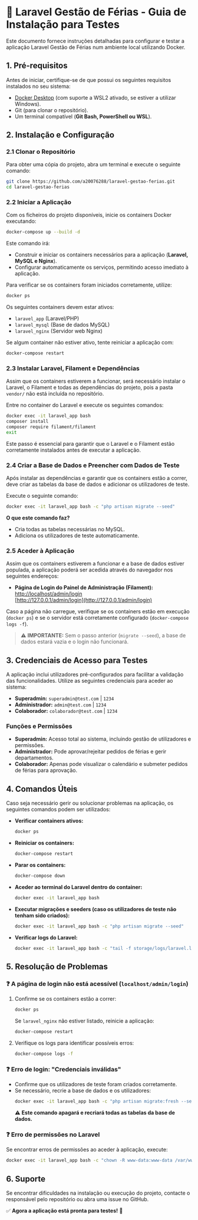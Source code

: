 # 📌 Laravel Gestão de Férias - Guia de Instalação para Testes

Este documento fornece instruções detalhadas para configurar e testar a aplicação Laravel Gestão de Férias num ambiente local utilizando Docker.

## 1. Pré-requisitos
Antes de iniciar, certifique-se de que possui os seguintes requisitos instalados no seu sistema:

- [Docker Desktop](https://www.docker.com/products/docker-desktop) (com suporte a WSL2 ativado, se estiver a utilizar Windows).
- Git (para clonar o repositório).
- Um terminal compatível (**Git Bash, PowerShell ou WSL**).

## 2. Instalação e Configuração
### 2.1 Clonar o Repositório
Para obter uma cópia do projeto, abra um terminal e execute o seguinte comando:

```bash
git clone https://github.com/a20076288/laravel-gestao-ferias.git
cd laravel-gestao-ferias
```

### 2.2 Iniciar a Aplicação
Com os ficheiros do projeto disponíveis, inicie os containers Docker executando:

```bash
docker-compose up --build -d
```

Este comando irá:

- Construir e iniciar os containers necessários para a aplicação (**Laravel, MySQL e Nginx**).
- Configurar automaticamente os serviços, permitindo acesso imediato à aplicação.

Para verificar se os containers foram iniciados corretamente, utilize:

```bash
docker ps
```

Os seguintes containers devem estar ativos:

- `laravel_app` (Laravel/PHP)
- `laravel_mysql` (Base de dados MySQL)
- `laravel_nginx` (Servidor web Nginx)

Se algum container não estiver ativo, tente reiniciar a aplicação com:

```bash
docker-compose restart
```

### 2.3 Instalar Laravel, Filament e Dependências
Assim que os containers estiverem a funcionar, será necessário instalar o Laravel, o Filament e todas as dependências do projeto, pois a pasta `vendor/` não está incluída no repositório.

Entre no container do Laravel e execute os seguintes comandos:

```bash
docker exec -it laravel_app bash
composer install
composer require filament/filament
exit
```

Este passo é essencial para garantir que o Laravel e o Filament estão corretamente instalados antes de executar a aplicação.

### 2.4 Criar a Base de Dados e Preencher com Dados de Teste

Após instalar as dependências e garantir que os containers estão a correr, deve criar as tabelas da base de dados e adicionar os utilizadores de teste.

Execute o seguinte comando:

```bash
docker exec -it laravel_app bash -c "php artisan migrate --seed"
```

**O que este comando faz?**
- Cria todas as tabelas necessárias no MySQL.
- Adiciona os utilizadores de teste automaticamente.

### 2.5 Aceder à Aplicação
Assim que os containers estiverem a funcionar e a base de dados estiver populada, a aplicação poderá ser acedida através do navegador nos seguintes endereços:

- **Página de Login do Painel de Administração (Filament):**  
  [http://localhost/admin/login](http://localhost/admin/login)  
  [http://127.0.0.1/admin/login](http://127.0.0.1/admin/login)

Caso a página não carregue, verifique se os containers estão em execução (`docker ps`) e se o servidor está corretamente configurado (`docker-compose logs -f`).

> ⚠ **IMPORTANTE:** Sem o passo anterior (`migrate --seed`), a base de dados estará vazia e o login não funcionará.

## 3. Credenciais de Acesso para Testes
A aplicação inclui utilizadores pré-configurados para facilitar a validação das funcionalidades. Utilize as seguintes credenciais para aceder ao sistema:

- **Superadmin:** `superadmin@test.com` | `1234`
- **Administrador:** `admin@test.com` | `1234`
- **Colaborador:** `colaborador@test.com` | `1234`

### Funções e Permissões
- **Superadmin:** Acesso total ao sistema, incluindo gestão de utilizadores e permissões.
- **Administrador:** Pode aprovar/rejeitar pedidos de férias e gerir departamentos.
- **Colaborador:** Apenas pode visualizar o calendário e submeter pedidos de férias para aprovação.

## 4. Comandos Úteis
Caso seja necessário gerir ou solucionar problemas na aplicação, os seguintes comandos podem ser utilizados:

- **Verificar containers ativos:**
  ```bash
  docker ps
  ```

- **Reiniciar os containers:**
  ```bash
  docker-compose restart
  ```

- **Parar os containers:**
  ```bash
  docker-compose down
  ```

- **Aceder ao terminal do Laravel dentro do container:**
  ```bash
  docker exec -it laravel_app bash
  ```

- **Executar migrações e seeders (caso os utilizadores de teste não tenham sido criados):**
  ```bash
  docker exec -it laravel_app bash -c "php artisan migrate --seed"
  ```

- **Verificar logs do Laravel:**
  ```bash
  docker exec -it laravel_app bash -c "tail -f storage/logs/laravel.log"
  ```

## 5. Resolução de Problemas
### ❓ A página de login não está acessível (`localhost/admin/login`)
1. Confirme se os containers estão a correr:
   ```bash
   docker ps
   ```
   Se `laravel_nginx` não estiver listado, reinicie a aplicação:
   ```bash
   docker-compose restart
   ```

2. Verifique os logs para identificar possíveis erros:
   ```bash
   docker-compose logs -f
   ```

### ❓ Erro de login: "Credenciais inválidas"
- Confirme que os utilizadores de teste foram criados corretamente.
- Se necessário, recrie a base de dados e os utilizadores:
  ```bash
  docker exec -it laravel_app bash -c "php artisan migrate:fresh --seed"
  ```
  ⚠️ **Este comando apagará e recriará todas as tabelas da base de dados.**

### ❓ Erro de permissões no Laravel
Se encontrar erros de permissões ao aceder à aplicação, execute:

```bash
docker exec -it laravel_app bash -c "chown -R www-data:www-data /var/www/html && chmod -R 775 /var/www/html/storage /var/www/html/bootstrap/cache"
```

## 6. Suporte
Se encontrar dificuldades na instalação ou execução do projeto, contacte o responsável pelo repositório ou abra uma issue no GitHub.

✅ **Agora a aplicação está pronta para testes!** 🚀
